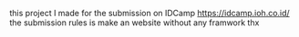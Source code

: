 this project I made for the submission on IDCamp https://idcamp.ioh.co.id/
the submission rules is make an website without any framwork
thx
